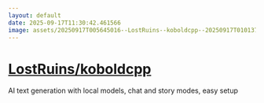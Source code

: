 ```yaml
---
layout: default
date: 2025-09-17T11:30:42.461566
image: assets/20250917T005645016--LostRuins--koboldcpp--20250917T010137878--cropped.png
---
```


# [LostRuins/koboldcpp](https://github.com/LostRuins/koboldcpp)

AI text generation with local models, chat and story modes, easy setup
